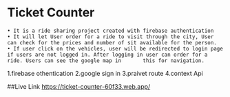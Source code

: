 # Ticket Counter
    • It is a ride sharing project created with firebase authentication
    • It will let User order for a ride to visit through the city, User can check for the prices and number of sit available for the person.
    • If user click on the vehicles, user will be redirected to login page if users are not logged in. After logging in user can order for a ride. Users can see the google map in       this for navigation.
1.firebase othentication
2.google sign in
3.praivet route
4.context Api 

##Live Link https://ticket-counter-60f33.web.app/
